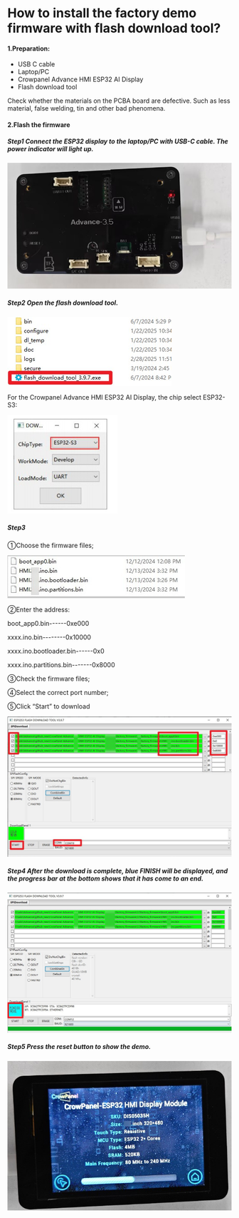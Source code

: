# How to install the factory demo firmware with flash download tool?

#### 1.Preparation:

- USB C cable
- Laptop/PC
- Crowpanel Advance HMI ESP32 AI Display
- Flash download tool

Check whether the materials on the PCBA board are defective. Such as less material, false welding, tin and other bad phenomena.

#### 2.Flash the firmware 

##### Step1 Connect the ESP32 display to the laptop/PC with USB-C cable. The power indicator will light up.

![flash01](./flash01.jpg)

##### Step2 Open the flash download tool. 

![flash02](./flash02.jpg)



For the  Crowpanel Advance HMI ESP32 AI Display, the chip select ESP32-S3:

![flash03](./flash03.jpg)

##### Step3

①Choose the firmware files;

![flash0](./flash0.jpg)

②Enter the address: 

boot_app0.bin------0xe000

xxxx.ino.bin--------0x10000

xxxx.ino.bootloader.bin------0x0

xxxx.ino.partitions.bin-------0x8000



③Check the firmware files;

④Select the correct port number;

⑤Click “Start” to download

![flash1](./flash1.jpg)

##### Step4 After the download is complete, blue FINISH will be displayed, and the progress bar at the bottom shows that it has come to an end.

![flash2](./flash2.jpg)

##### Step5 Press the reset button to show the demo.

![flash8](./flash8.jpg)
